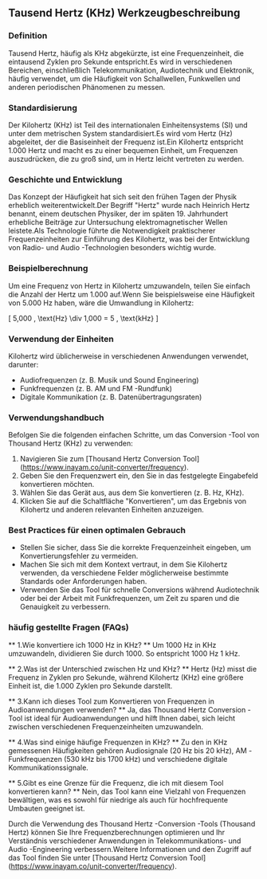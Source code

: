 ## Tausend Hertz (KHz) Werkzeugbeschreibung

### Definition
Tausend Hertz, häufig als KHz abgekürzte, ist eine Frequenzeinheit, die eintausend Zyklen pro Sekunde entspricht.Es wird in verschiedenen Bereichen, einschließlich Telekommunikation, Audiotechnik und Elektronik, häufig verwendet, um die Häufigkeit von Schallwellen, Funkwellen und anderen periodischen Phänomenen zu messen.

### Standardisierung
Der Kilohertz (KHz) ist Teil des internationalen Einheitensystems (SI) und unter dem metrischen System standardisiert.Es wird vom Hertz (Hz) abgeleitet, der die Basiseinheit der Frequenz ist.Ein Kilohertz entspricht 1.000 Hertz und macht es zu einer bequemen Einheit, um Frequenzen auszudrücken, die zu groß sind, um in Hertz leicht vertreten zu werden.

### Geschichte und Entwicklung
Das Konzept der Häufigkeit hat sich seit den frühen Tagen der Physik erheblich weiterentwickelt.Der Begriff "Hertz" wurde nach Heinrich Hertz benannt, einem deutschen Physiker, der im späten 19. Jahrhundert erhebliche Beiträge zur Untersuchung elektromagnetischer Wellen leistete.Als Technologie führte die Notwendigkeit praktischerer Frequenzeinheiten zur Einführung des Kilohertz, was bei der Entwicklung von Radio- und Audio -Technologien besonders wichtig wurde.

### Beispielberechnung
Um eine Frequenz von Hertz in Kilohertz umzuwandeln, teilen Sie einfach die Anzahl der Hertz um 1.000 auf.Wenn Sie beispielsweise eine Häufigkeit von 5.000 Hz haben, wäre die Umwandlung in Kilohertz:

\[ 5,000 \, \text{Hz} \div 1,000 = 5 \, \text{kHz} \]

### Verwendung der Einheiten
Kilohertz wird üblicherweise in verschiedenen Anwendungen verwendet, darunter:
- Audiofrequenzen (z. B. Musik und Sound Engineering)
- Funkfrequenzen (z. B. AM und FM -Rundfunk)
- Digitale Kommunikation (z. B. Datenübertragungsraten)

### Verwendungshandbuch
Befolgen Sie die folgenden einfachen Schritte, um das Conversion -Tool von Thousand Hertz (KHz) zu verwenden:
1. Navigieren Sie zum [Thousand Hertz Conversion Tool] (https://www.inayam.co/unit-converter/frequency).
2. Geben Sie den Frequenzwert ein, den Sie in das festgelegte Eingabefeld konvertieren möchten.
3. Wählen Sie das Gerät aus, aus dem Sie konvertieren (z. B. Hz, KHz).
4. Klicken Sie auf die Schaltfläche "Konvertieren", um das Ergebnis von Kilohertz und anderen relevanten Einheiten anzuzeigen.

### Best Practices für einen optimalen Gebrauch
- Stellen Sie sicher, dass Sie die korrekte Frequenzeinheit eingeben, um Konvertierungsfehler zu vermeiden.
- Machen Sie sich mit dem Kontext vertraut, in dem Sie Kilohertz verwenden, da verschiedene Felder möglicherweise bestimmte Standards oder Anforderungen haben.
- Verwenden Sie das Tool für schnelle Conversions während Audiotechnik oder bei der Arbeit mit Funkfrequenzen, um Zeit zu sparen und die Genauigkeit zu verbessern.

### häufig gestellte Fragen (FAQs)

** 1.Wie konvertiere ich 1000 Hz in KHz? **
Um 1000 Hz in KHz umzuwandeln, dividieren Sie durch 1000. So entspricht 1000 Hz 1 kHz.

** 2.Was ist der Unterschied zwischen Hz und KHz? **
Hertz (Hz) misst die Frequenz in Zyklen pro Sekunde, während Kilohertz (KHz) eine größere Einheit ist, die 1.000 Zyklen pro Sekunde darstellt.

** 3.Kann ich dieses Tool zum Konvertieren von Frequenzen in Audioanwendungen verwenden? **
Ja, das Thousand Hertz Conversion -Tool ist ideal für Audioanwendungen und hilft Ihnen dabei, sich leicht zwischen verschiedenen Frequenzeinheiten umzuwandeln.

** 4.Was sind einige häufige Frequenzen in KHz? **
Zu den in KHz gemessenen Häufigkeiten gehören Audiosignale (20 Hz bis 20 kHz), AM -Funkfrequenzen (530 kHz bis 1700 kHz) und verschiedene digitale Kommunikationssignale.

** 5.Gibt es eine Grenze für die Frequenz, die ich mit diesem Tool konvertieren kann? **
Nein, das Tool kann eine Vielzahl von Frequenzen bewältigen, was es sowohl für niedrige als auch für hochfrequente Umbauten geeignet ist.

Durch die Verwendung des Thousand Hertz -Conversion -Tools (Thousand Hertz) können Sie Ihre Frequenzberechnungen optimieren und Ihr Verständnis verschiedener Anwendungen in Telekommunikations- und Audio -Engineering verbessern.Weitere Informationen und den Zugriff auf das Tool finden Sie unter [Thousand Hertz Conversion Tool] (https://www.inayam.co/unit-converter/frequency).